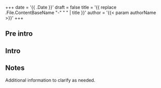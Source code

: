 +++
date = '{{ .Date }}'
draft = false
title = '{{ replace .File.ContentBaseName "-" " " | title }}'
author = '{{< param authorName >}}'
+++

## Pre intro

## Intro

## Notes

Additional information to clarify as needed.
